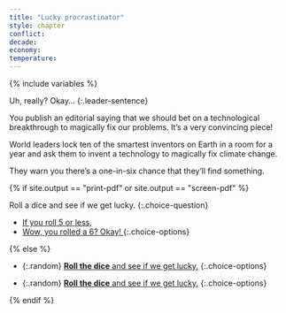 ```yaml
---
title: "Lucky procrastinator"
style: chapter
conflict: 
decade: 
economy: 
temperature: 
---
```


{% include variables %}

Uh, really? Okay…
{:.leader-sentence}

You publish an editorial saying that we should bet on a technological breakthrough to magically fix our problems. It’s a very convincing piece!

World leaders lock ten of the smartest inventors on Earth in a room for a year and ask them to invent a technology to magically fix climate change.

They warn you there’s a one-in-six chance that they’ll find something.

{% if site.output == "print-pdf" or site.output == "screen-pdf" %}

Roll a dice and see if we get lucky.
{:.choice-question}

- [If you roll 5 or less, ](chapter_no-magic-technology.html)
- [Wow, you rolled a 6? Okay! ](chapter_magic-technology-fix.html)
{:.choice-options}

{% else %}

<div data-js-var="js-rand-luck-high" markdown="1" class="hidden">

- {:.random} [**Roll the dice** and see if we get lucky.](chapter_magic-technology-fix.html)
{:.choice-options}

</div>

<div data-js-var="js-rand-luck-low" markdown="1" class="hidden">

- {:.random} [**Roll the dice** and see if we get lucky.](chapter_no-magic-technology.html)
{:.choice-options}

</div>

{% endif %}
